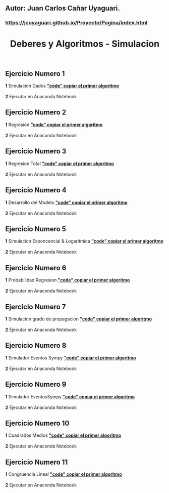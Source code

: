 ## Autor: Juan Carlos Cañar Uyaguari.

### **https://jcuyaguari.github.io/Proyecto/Pagina/index.html**

<H1 align="center"> Deberes y Algoritmos - Simulacion  </H1>
 <br>
 
## Ejercicio  Numero 1
**1** Simulacion Dados [**"code" copiar el primer algoritmo**](https://github.com/jcuyaguari/Simulacion/blob/main/1.Pr%C3%A1cticaDados.ipynb)  <br>     
**2** Ejecutar en Anaconda Notebook

## Ejercicio  Numero 2
**1** Regresión [**"code" copiar el primer algoritmo**](https://github.com/jcuyaguari/Simulacion/blob/main/2.Pr%C3%A1cticaRegresi%C3%B3n.ipynb)  <br>     
**2** Ejecutar en Anaconda Notebook

## Ejercicio  Numero 3
**1** Regresion Total [**"code" copiar el primer algoritmo**](https://github.com/jcuyaguari/Simulacion/blob/main/3.RegresionTotal.ipynb)  <br>     
**2** Ejecutar en Anaconda Notebook

## Ejercicio  Numero 4
**1** Desarrollo del Modelo [**"code" copiar el primer algoritmo**](https://github.com/jcuyaguari/Simulacion/blob/main/4.Desarrollo%20del%20Modelo.ipynb)  <br>     
**2** Ejecutar en Anaconda Notebook

## Ejercicio  Numero 5
**1** Simulacion Exponcencial & Logaritmica [**"code" copiar el primer algoritmo**](https://github.com/jcuyaguari/Simulacion/blob/main/5.RegresionTotal%20-%20modeloExponencial%26Polinomial.ipynb)  <br>     
**2** Ejecutar en Anaconda Notebook

## Ejercicio  Numero 6
**1** Probabilidad Regresion [**"code" copiar el primer algoritmo**](https://github.com/jcuyaguari/Simulacion/blob/main/6.ProbabilidadRegresion.ipynb)  <br>     
**2** Ejecutar en Anaconda Notebook

## Ejercicio  Numero 7
**1** Simulacion grado de propagacion [**"code" copiar el primer algoritmo**](https://github.com/jcuyaguari/Simulacion/blob/main/7.SimulacionContactosR0.ipynb)  <br>     
**2** Ejecutar en Anaconda Notebook

## Ejercicio  Numero 8
**1** Simulador Eventos Sympy [**"code" copiar el primer algoritmo**](https://github.com/jcuyaguari/Simulacion/blob/main/8.SimuladorEventosSympyParte1.ipynb)  <br>     
**2** Ejecutar en Anaconda Notebook

## Ejercicio  Numero 9
**1** Simulador EventosSympy  [**"code" copiar el primer algoritmo**](https://github.com/jcuyaguari/Simulacion/blob/main/9.SimuladorEventosSympyParte2.ipynb)  <br>     
**2** Ejecutar en Anaconda Notebook

## Ejercicio  Numero 10
**1** Cuadrados Medios [**"code" copiar el primer algoritmo**](https://github.com/jcuyaguari/Simulacion/blob/main/SegundoInterciclo/10.CuadradosMedios.ipynb)  <br>     
**2** Ejecutar en Anaconda Notebook

## Ejercicio  Numero 11
**1** Congruencia Lineal  [**"code" copiar el primer algoritmo**](github.com/jcuyaguari/Simulacion/blob/main/SegundoInterciclo/11.Congruencia%20Lineal.ipynb)  <br>     
**2** Ejecutar en Anaconda Notebook
